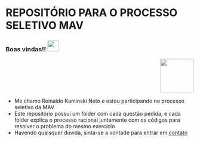 # REPOSITÓRIO PARA O PROCESSO SELETIVO MAV

### Boas vindas!! <img src="https://raw.githubusercontent.com/iampavangandhi/iampavangandhi/master/gifs/Hi.gif" width="30px"></h3>
<p align="right">
  <img src="https://scontent.fcfc2-1.fna.fbcdn.net/v/t1.6435-9/101824410_2850865261807826_1589345346440396800_n.png?_nc_cat=110&ccb=1-5&_nc_sid=09cbfe&_nc_ohc=6F4h8WhlzekAX-PR7E-&_nc_ht=scontent.fcfc2-1.fna&oh=00_AT-1evbXJix9rLRqZlIiWGkbkodnXwahbZpAn-igyanK1A&oe=61FB9F29" width="90px" style="margin-left: 20%;">
</p>

- Me chamo Reinaldo Kaminski Neto e estou participando no processo seletivo da MAV 
- Este repositório possuí um folder com cada questão pedida, e cada folder explica o processo racional juntamente com os códigos para resolver o problema do mesmo exercício 
- Havendo quaisquer dúvida, sinta-se a vontade para entrar em <a href="https://www.linkedin.com/in/reinaldo-kn/" target="_blank">contato</a>
